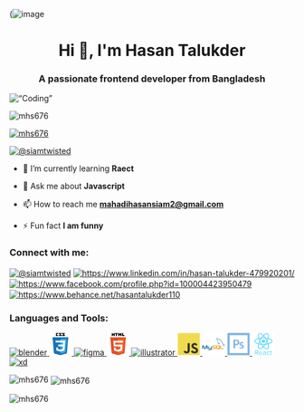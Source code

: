 (![image](https://github.com/MHS676/MHS676/assets/108753884/f42ccc38-80bf-486e-9866-d348a82118ea)
<h1 align="center">Hi 👋, I'm Hasan Talukder</h1>
<h3 align="center">A passionate frontend developer from Bangladesh</h3>

<img align= “right” alt = “Coding” width=“400” src=“https://media2.giphy.com/media/qgQUggAC3Pfv687qPC/giphy.gif”>

<p align="left"> <img src="https://komarev.com/ghpvc/?username=mhs676&label=Profile%20views&color=0e75b6&style=flat" alt="mhs676" /> </p>

<p align="left"> <a href="https://github.com/ryo-ma/github-profile-trophy"><img src="https://github-profile-trophy.vercel.app/?username=mhs676" alt="mhs676" /></a> </p>

<p align="left"> <a href="https://twitter.com/@siamtwisted" target="blank"><img src="https://img.shields.io/twitter/follow/@siamtwisted?logo=twitter&style=for-the-badge" alt="@siamtwisted" /></a> </p>

- 🌱 I’m currently learning **Raect**

- 💬 Ask me about **Javascript**

- 📫 How to reach me **mahadihasansiam2@gmail.com**

- ⚡ Fun fact **I am funny**

<h3 align="left">Connect with me:</h3>
<p align="left">
<a href="https://twitter.com/@siamtwisted" target="blank"><img align="center" src="https://raw.githubusercontent.com/rahuldkjain/github-profile-readme-generator/master/src/images/icons/Social/twitter.svg" alt="@siamtwisted" height="30" width="40" /></a>
<a href="https://linkedin.com/in/https://www.linkedin.com/in/hasan-talukder-479920201/" target="blank"><img align="center" src="https://raw.githubusercontent.com/rahuldkjain/github-profile-readme-generator/master/src/images/icons/Social/linked-in-alt.svg" alt="https://www.linkedin.com/in/hasan-talukder-479920201/" height="30" width="40" /></a>
<a href="https://fb.com/https://www.facebook.com/profile.php?id=100004423950479" target="blank"><img align="center" src="https://raw.githubusercontent.com/rahuldkjain/github-profile-readme-generator/master/src/images/icons/Social/facebook.svg" alt="https://www.facebook.com/profile.php?id=100004423950479" height="30" width="40" /></a>
<a href="https://www.behance.net/https://www.behance.net/hasantalukder110" target="blank"><img align="center" src="https://raw.githubusercontent.com/rahuldkjain/github-profile-readme-generator/master/src/images/icons/Social/behance.svg" alt="https://www.behance.net/hasantalukder110" height="30" width="40" /></a>
</p>

<h3 align="left">Languages and Tools:</h3>
<p align="left"> <a href="https://www.blender.org/" target="_blank" rel="noreferrer"> <img src="https://download.blender.org/branding/community/blender_community_badge_white.svg" alt="blender" width="40" height="40"/> </a> <a href="https://www.w3schools.com/css/" target="_blank" rel="noreferrer"> <img src="https://raw.githubusercontent.com/devicons/devicon/master/icons/css3/css3-original-wordmark.svg" alt="css3" width="40" height="40"/> </a> <a href="https://www.figma.com/" target="_blank" rel="noreferrer"> <img src="https://www.vectorlogo.zone/logos/figma/figma-icon.svg" alt="figma" width="40" height="40"/> </a> <a href="https://www.w3.org/html/" target="_blank" rel="noreferrer"> <img src="https://raw.githubusercontent.com/devicons/devicon/master/icons/html5/html5-original-wordmark.svg" alt="html5" width="40" height="40"/> </a> <a href="https://www.adobe.com/in/products/illustrator.html" target="_blank" rel="noreferrer"> <img src="https://www.vectorlogo.zone/logos/adobe_illustrator/adobe_illustrator-icon.svg" alt="illustrator" width="40" height="40"/> </a> <a href="https://developer.mozilla.org/en-US/docs/Web/JavaScript" target="_blank" rel="noreferrer"> <img src="https://raw.githubusercontent.com/devicons/devicon/master/icons/javascript/javascript-original.svg" alt="javascript" width="40" height="40"/> </a> <a href="https://www.mysql.com/" target="_blank" rel="noreferrer"> <img src="https://raw.githubusercontent.com/devicons/devicon/master/icons/mysql/mysql-original-wordmark.svg" alt="mysql" width="40" height="40"/> </a> <a href="https://www.photoshop.com/en" target="_blank" rel="noreferrer"> <img src="https://raw.githubusercontent.com/devicons/devicon/master/icons/photoshop/photoshop-line.svg" alt="photoshop" width="40" height="40"/> </a> <a href="https://reactjs.org/" target="_blank" rel="noreferrer"> <img src="https://raw.githubusercontent.com/devicons/devicon/master/icons/react/react-original-wordmark.svg" alt="react" width="40" height="40"/> </a> <a href="https://www.adobe.com/products/xd.html" target="_blank" rel="noreferrer"> <img src="https://cdn.worldvectorlogo.com/logos/adobe-xd.svg" alt="xd" width="40" height="40"/> </a> </p>

<p><img align="left" src="https://github-readme-stats.vercel.app/api/top-langs?username=mhs676&show_icons=true&locale=en&layout=compact" alt="mhs676" /></p>

<p>&nbsp;<img align="center" src="https://github-readme-stats.vercel.app/api?username=mhs676&show_icons=true&locale=en" alt="mhs676" /></p>

<p><img align="center" src="https://github-readme-streak-stats.herokuapp.com/?user=mhs676&" alt="mhs676" /></p>
